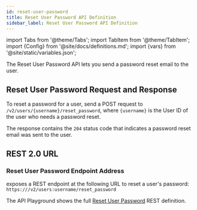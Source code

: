 ```yaml
---
id: reset-user-password
title: Reset User Password API Definition
sidebar_label: Reset User Password API Definition
---
```


import Tabs from '@theme/Tabs';
import TabItem from '@theme/TabItem';
import {Config} from '@site/docs/definitions.md';
import {vars} from '@site/static/variables.json';

The Reset User Password API lets you send a password reset email to the user.

## Reset User Password Request and Response

To reset a password for a user, send a POST request to `/v2/users/{username}/reset_password`, 
where `{username}` is the User ID of the user who needs a password reset.

The response contains the `204` status code that indicates a password reset 
email was sent to the user.

## REST 2.0 URL

### Reset User Password Endpoint Address

<Config v="names.product"/> exposes a REST endpoint at the following URL
to reset a user's password:
<code>https://<Config v="domains.rest.indexing"/>/v2/users:username/reset_password</code>

The API Playground shows the full [Reset User Password](/docs/rest-api/reset-user-password) REST definition.

